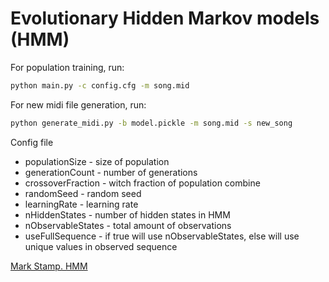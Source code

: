 # Evolutionary Hidden Markov models (HMM)
For population training, run:
```sh
python main.py -c config.cfg -m song.mid
```
For new midi file generation, run:
```sh
python generate_midi.py -b model.pickle -m song.mid -s new_song
```
Config file
* populationSize - size of population
* generationCount - number of generations
* crossoverFraction - witch fraction of population combine
* randomSeed - random seed
* learningRate - learning rate
* nHiddenStates - number of hidden states in HMM
* nObservableStates - total amount of observations
* useFullSequence - if true will use nObservableStates, else will use unique values in observed sequence

[Mark Stamp. HMM](https://www.cs.sjsu.edu/~stamp/RUA/HMM.pdf)